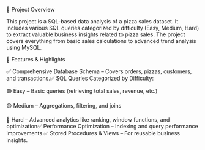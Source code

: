 📌 Project Overview

This project is a SQL-based data analysis of a pizza sales dataset. It includes various SQL queries categorized by difficulty (Easy, Medium, Hard) to extract valuable business insights related to pizza sales. The project covers everything from basic sales calculations to advanced trend analysis using MySQL.

🚀 Features & Highlights

✅ Comprehensive Database Schema – Covers orders, pizzas, customers, and transactions.✅ SQL Queries Categorized by Difficulty:

🟢 Easy – Basic queries (retrieving total sales, revenue, etc.)

🟡 Medium – Aggregations, filtering, and joins

🔴 Hard – Advanced analytics like ranking, window functions, and optimization✅ Performance Optimization – Indexing and query performance improvements.✅ Stored Procedures & Views – For reusable business insights.
